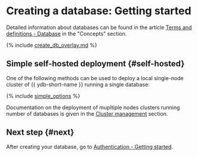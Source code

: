 # Creating a database: Getting started

Detailed information about databases can be found in the article [Terms and definitions - Database](../../concepts/databases.md#database) in the "Concepts" section.

{% include [create_db_overlay.md](create_db_overlay.md) %}

## Simple self-hosted deployment {#self-hosted}

One of the following methods can be used to deploy a local single-node cluster of {{ ydb-short-name }} running a single database:

{% include [simple_options](../self_hosted/_includes/simple_options.md) %}

Documentation on the deployment of mupltiple nodes clusters running number of databases is given in the [Cluster management](../../deploy/index.md) section.

## Next step {#next}

After creating your database, go to [Authentication - Getting started](../auth.md).

